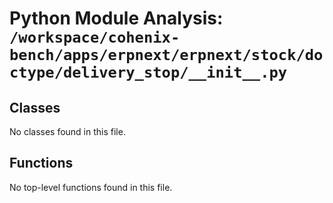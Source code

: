 # Python Module Analysis: `/workspace/cohenix-bench/apps/erpnext/erpnext/stock/doctype/delivery_stop/__init__.py`

## Classes

No classes found in this file.


## Functions

No top-level functions found in this file.
